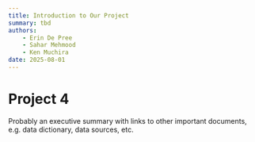 ```yaml
---
title: Introduction to Our Project
summary: tbd
authors:
    - Erin De Pree
    - Sahar Mehmood
    - Ken Muchira
date: 2025-08-01
---
```

# Project 4

Probably an executive summary with links to other important documents, e.g. data dictionary, data sources, etc.

